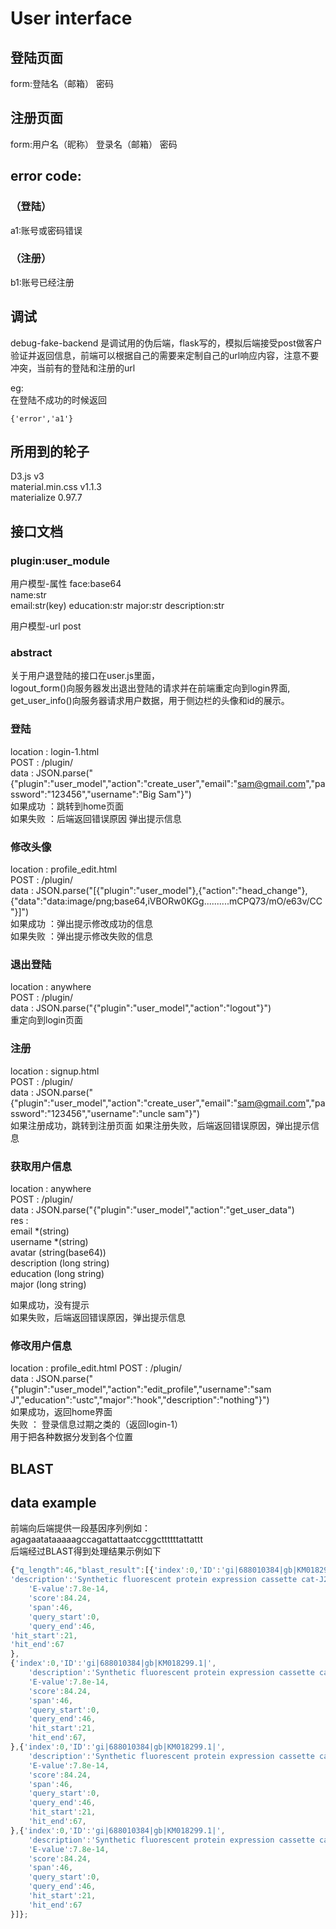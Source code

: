 # User interface
##  登陆页面  
form:登陆名（邮箱）  密码  
##  注册页面  
form:用户名（昵称） 登录名（邮箱） 密码

## error code:
### （登陆）
a1:账号或密码错误  
### （注册）
b1:账号已经注册  

## 调试
debug-fake-backend 是调试用的伪后端，flask写的，模拟后端接受post做客户验证并返回信息，前端可以根据自己的需要来定制自己的url响应内容，注意不要冲突，当前有的登陆和注册的url  
  
eg:  
在登陆不成功的时候返回  
```
{'error','a1'}
```


## 所用到的轮子
D3.js  v3  
material.min.css    v1.1.3  
materialize         0.97.7  


## 接口文档
### plugin:user_module
用户模型-属性
face:base64  
name:str  
email:str(key)
education:str
major:str
description:str

用户模型-url post

### abstract
关于用户退登陆的接口在user.js里面，  
logout_form()向服务器发出退出登陆的请求并在前端重定向到login界面,  
get_user_info()向服务器请求用户数据，用于侧边栏的头像和id的展示。

### 登陆
location : login-1.html  
POST : /plugin/  
data : JSON.parse("{"plugin":"user_model","action":"create_user","email":"sam@gmail.com","password":"123456","username":"Big Sam"}")  
如果成功 ：跳转到home页面  
如果失败 ：后端返回错误原因 弹出提示信息  


 
### 修改头像
location : profile_edit.html  
POST : /plugin/  
data : JSON.parse("[{"plugin":"user_model"},{"action":"head_change"},{"data":"data:image/png;base64,iVBORw0KGg..........mCPQ73/mO/e63v/CC"}]")  
如果成功 ：弹出提示修改成功的信息   
如果失败 ：弹出提示修改失败的信息  
  
  
### 退出登陆
location : anywhere  
POST : /plugin/  
data : JSON.parse("{"plugin":"user_model","action":"logout"}")  
重定向到login页面


### 注册  
location : signup.html  
POST : /plugin/  
data :  JSON.parse("{"plugin":"user_model","action":"create_user","email":"sam@gmail.com","password":"123456","username":"uncle sam"}")   
如果注册成功，跳转到注册页面
如果注册失败，后端返回错误原因，弹出提示信息


### 获取用户信息
location : anywhere  
POST : /plugin/  
data : JSON.parse("{"plugin":"user_model","action":"get_user_data")  
res :   
    email *(string)   
    username *(string)    
    avatar  (string(base64))   
    description (long string)  
    education (long string)  
    major (long string)  
    
如果成功，没有提示  
如果失败，后端返回错误原因，弹出提示信息  

      
### 修改用户信息
location : profile_edit.html
POST : /plugin/  
data : JSON.parse("{"plugin":"user_model","action":"edit_profile","username":"sam J","education":"ustc","major":"hook","description":"nothing"}")    
如果成功，返回home界面  
失败 ： 登录信息过期之类的（返回login-1）  
用于把各种数据分发到各个位置

## BLAST

## data example 
前端向后端提供一段基因序列例如：      
agagaatataaaaagccagattattaatccggcttttttattattt  
后端经过BLAST得到处理结果示例如下  

``` javascript
{"q_length":46,"blast_result":[{'index':0,'ID':'gi|688010384|gb|KM018299.1|',
'description':'Synthetic fluorescent protein expression cassette cat-J23101-mTagBFP2, complete sequence',
    'E-value':7.8e-14,
    'score':84.24,
    'span':46,
    'query_start':0,
    'query_end':46,
'hit_start':21,
'hit_end':67
},
{'index':0,'ID':'gi|688010384|gb|KM018299.1|',
    'description':'Synthetic fluorescent protein expression cassette cat-J23101-mTagBFP2, complete sequence',
    'E-value':7.8e-14,
    'score':84.24,
    'span':46,
    'query_start':0,
    'query_end':46,
    'hit_start':21,
    'hit_end':67,
},{'index':0,'ID':'gi|688010384|gb|KM018299.1|',
    'description':'Synthetic fluorescent protein expression cassette cat-J23101-mTagBFP2, complete sequence',
    'E-value':7.8e-14,
    'score':84.24,
    'span':46,
    'query_start':0,
    'query_end':46,
    'hit_start':21,
    'hit_end':67,
},{'index':0,'ID':'gi|688010384|gb|KM018299.1|',
    'description':'Synthetic fluorescent protein expression cassette cat-J23101-mTagBFP2, complete sequence',
    'E-value':7.8e-14,
    'score':84.24,
    'span':46,
    'query_start':0,
    'query_end':46,
    'hit_start':21,
    'hit_end':67
}]};
```

